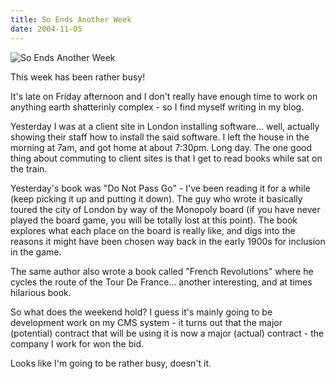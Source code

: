 ```yaml
---
title: So Ends Another Week
date: 2004-11-05
---
```


![So Ends Another Week](https://source.unsplash.com/Pll7AP6NFpY/1600x900)

This week has been rather busy!

It's late on Friday afternoon and I don't really have enough time to work on anything earth shatterinly complex - so I find myself writing in my blog.

Yesterday I was at a client site in London installing software... well, actually showing their staff how to install the said software. I left the house in the morning at 7am, and got home at about 7:30pm. Long day. The one good thing about commuting to client sites is that I get to read books while sat on the train.

Yesterday's book was "Do Not Pass Go" - I've been reading it for a while (keep picking it up and putting it down). The guy who wrote it basically toured the city of London by way of the Monopoly board (if you have never played the board game, you will be totally lost at this point). The book explores what each place on the board is really like, and digs into the reasons it might have been chosen way back in the early 1900s for inclusion in the game.

The same author also wrote a book called "French Revolutions" where he cycles the route of the Tour De France... another interesting, and at times hilarious book.

So what does the weekend hold? I guess it's mainly going to be development work on my CMS system - it turns out that the major (potential) contract that will be using it is now a major (actual) contract - the company I work for won the bid.

Looks like I'm going to be rather busy, doesn't it.